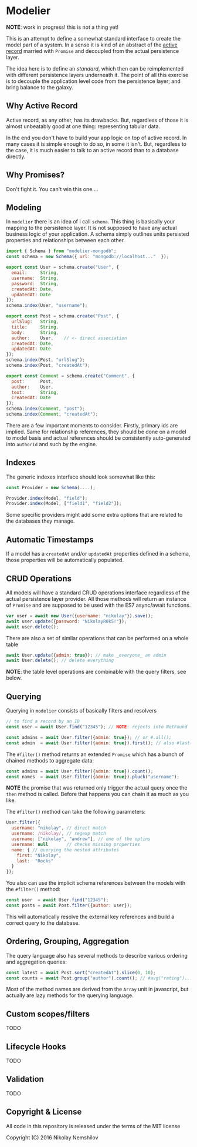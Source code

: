 # Modelier

__NOTE__: work in progress! this is not a thing yet!

This is an attempt to define a somewhat standard interface to create the model
part of a system. In a sense it is kind of an abstract of the
[active record](https://en.wikipedia.org/wiki/Active_record_pattern) married
with `Promise` and decoupled from the actual persistence layer.

The idea here is to define an _standard_, which then can be reimplemented with
different persistence layers underneath it. The point of all this exercise is
to decouple the application level code from the persistence layer; and bring
balance to the galaxy.

## Why Active Record

Active record, as any other, has its drawbacks. But, regardless of those it is
almost unbeatably good at one thing: representing tabular data.

In the end you don't have to build your app logic on top of active record. In
many cases it is simple enough to do so, in some it isn't. But, regardless to
the case, it is much easier to talk to an active record than to a database
directly.

## Why Promises?

Don't fight it. You can't win this one....

## Modeling

In `modelier` there is an idea of I call `schema`. This thing is basically your
mapping to the persistence layer. It is not supposed to have any actual business
logic of your application. A schema simply outlines units persisted properties
and relationships between each other.

```js
import { Schema } from "modelier-mongodb";
const schema = new Schema({ url: "mongodb://localhost..."  });

export const User = schema.create("User", {
  email:     String,
  username:  String,
  password:  String,
  createdAt: Date,
  updatedAt: Date
});
schema.index(User, "username");

export const Post = schema.create("Post", {
  urlSlug:   String,
  title:     String,
  body:      String,
  author:    User,    // <- direct association
  createdAt: Date,
  updatedAt: Date
});
schema.index(Post, "urlSlug");
schema.index(Post, "createdAt");

export const Comment = schema.create("Comment", {
  post:      Post,
  author:    User,
  text:      String,
  createdAt: Date
});
schema.index(Comment, "post");
schema.index(Comment, "createdAt");
```

There are a few important moments to consider. Firstly, primary ids are implied.
Same for relationship references, they should be done on a model to model basis
and actual references should be consistently auto-generated into `authorId` and
such by the engine.

## Indexes

The generic indexes interface should look somewhat like this:

```js
const Provider = new Schema(....);

Provider.index(Model, "field");
Provider.index(Model, ["field1", "field2"]);
```

Some specific providers might add some extra options that are related to the
databases they manage.


## Automatic Timestamps

If a model has a `createdAt` and/or `updatedAt` properties defined in a schema,
those properties will be automatically populated.

## CRUD Operations

All models will have a standard CRUD operations interface regardless of the actual
persistence layer provider. All those methods will return an instance of `Promise`
and are supposed to be used with the ES7 async/await functions.

```js
var user = await new User({username: "nikolay"}).save();
await user.update({password: "NikolayR0k5!"});
await user.delete();
```

There are also a set of similar operations that can be performed on a whole table

```js
await User.update({admin: true}); // make _everyone_ an admin
await User.delete(); // delete everything

```

__NOTE__: the table level operations are combinable with the query filters, see
below.

## Querying

Querying in `modelier` consists of basically filters and resolvers

```js
// to find a record by an ID
const user = await User.find("12345"); // NOTE: rejects into NotFound

const admins = await User.filter({admin: true}); // or #.all();
const admin  = await User.filter({admin: true}).first(); // also #last();
```

The `#filter()` method returns an extended `Promise` which has a bunch of
chained methods to aggregate data:

```js
const admins = await User.filter({admin: true}).count();
const names  = await User.filter({admin: true}).pluck("username");
```

__NOTE__ the promise that was returned only trigger the actual query once the
`then` method is called. Before that happens you can chain it as much as you like.

The `#filter()` method can take the following parameters:

```js
User.filter({
  username: "nikolay", // direct match
  username: /nikolay/, // regexp match
  username: ["nikolay", "andrew"], // one of the optins
  username: null       // checks missing properties
  name: { // querying the nested attributes
    first: "Nikolay",
    last:  "Rocks"
  }
});
```

You also can use the implicit schema references between the models with the
`#filter()` method:

```js
const user  = await User.find("12345");
const posts = await Post.filter({author: user});
```

This will automatically resolve the external key references and build a correct
query to the database.

## Ordering, Grouping, Aggregation

The query language also has several methods to describe various ordering and
aggregation queries:

```js
const latest = await Post.sort("createdAt").slice(0, 10);
const counts = await Post.group("author").count(); // #avg("rating")...
```

Most of the method names are derived from the `Array` unit in javascript, but
actually are lazy methods for the querying language.

## Custom scopes/filters

TODO


## Lifecycle Hooks

TODO


## Validation

TODO

## Copyright & License

All code in this repository is released under the terms of the MIT license

Copyright (C) 2016 Nikolay Nemshilov
